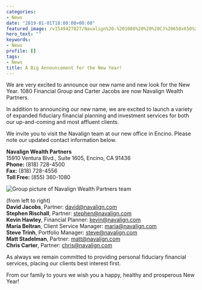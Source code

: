 ```yaml
---
categories:
- News
date: "2019-01-01T18:00:00+00:00"
featured_image: /v1549427027/Navalign%20-%201080%20%20%20CJ%20650x650%20v2.png
hero_text: ""
keywords:
- News
profile: []
tags:
- News
title: A Big Announcement for the New Year!
---
```

We are very excited to announce our new name and new look for the New Year. 1080 Financial Group and Carter Jacobs are now Navalign Wealth Partners.

In addition to announcing our new name, we are excited to launch a variety of expanded fiduciary financial planning and investment services for both our up-and-coming and most affluent clients.

We invite you to visit the Navalign team at our new office in Encino. Please note our updated contact information below.

**Navalign Wealth Partners**  
15910 Ventura Blvd., Suite 1605, Encino, CA 91436  
**Phone:** (818) 728-4500  
**Fax:** (818) 728-4556  
**Toll Free:** (855) 360-1080

![Group picture of Navalign Wealth Partners team](https://res.cloudinary.com/navalign/image/upload/./v1549425940/NAVALIGN%2020181212-0991%20EDITED.jpg "Navalign Wealth Partners team photo")

(from left to right)  
**David Jacobs**, Partner: david@navalign.com  
**Stephen Rischall**, Partner: stephen@navalign.com  
**Kevin Hawley**, Financial Planner: kevin@navalign.com  
**Maria Beltran**, Client Service Manager: maria@navalign.com  
**Steve Trinh**, Portfolio Manager: steve@navalign.com  
**Matt Stadelman**, Partner: matt@navalign.com  
**Chris Carter**, Partner: chris@navalign.com

As always we remain committed to providing personal fiduciary financial services, placing our clients best interest first.

From our family to yours we wish you a happy, healthy and prosperous New Year!